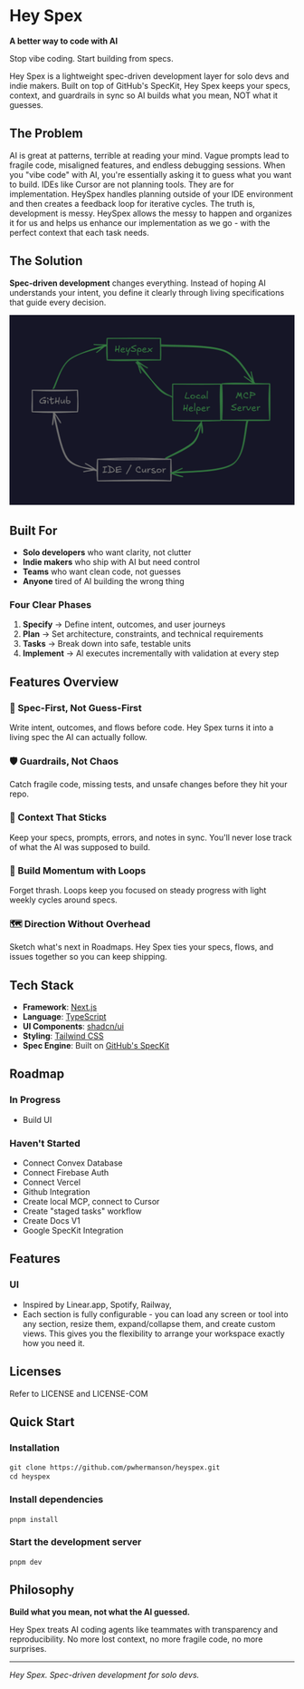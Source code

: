 # Hey Spex

**A better way to code with AI**

Stop vibe coding. Start building from specs.

Hey Spex is a lightweight spec-driven development layer for solo devs and indie makers. Built on top of GitHub's SpecKit, Hey Spex keeps your specs, context, and guardrails in sync so AI builds what you mean, NOT what it guesses.

## The Problem

AI is great at patterns, terrible at reading your mind. Vague prompts lead to fragile code, misaligned features, and endless debugging sessions. When you "vibe code" with AI, you're essentially asking it to guess what you want to build. IDEs like Cursor are not planning tools. They are for implementation. HeySpex handles planning outside of your IDE environment and then creates a feedback loop for iterative cycles. The truth is, development is messy. HeySpex allows the messy to happen and organizes it for us and helps us enhance our implementation as we go - with the perfect context that each task needs.

## The Solution

**Spec-driven development** changes everything. Instead of hoping AI understands your intent, you define it clearly through living specifications that guide every decision.

![HeySpex Flowchart](/media/heyspex-flowchart.png)

## Built For

- **Solo developers** who want clarity, not clutter
- **Indie makers** who ship with AI but need control
- **Teams** who want clean code, not guesses
- **Anyone** tired of AI building the wrong thing

### Four Clear Phases

1. **Specify** → Define intent, outcomes, and user journeys
2. **Plan** → Set architecture, constraints, and technical requirements
3. **Tasks** → Break down into safe, testable units
4. **Implement** → AI executes incrementally with validation at every step

## Features Overview

### 🎯 Spec-First, Not Guess-First

Write intent, outcomes, and flows before code. Hey Spex turns it into a living spec the AI can actually follow.

### 🛡️ Guardrails, Not Chaos

Catch fragile code, missing tests, and unsafe changes before they hit your repo.

### 🧠 Context That Sticks

Keep your specs, prompts, errors, and notes in sync. You'll never lose track of what the AI was supposed to build.

### 🔄 Build Momentum with Loops

Forget thrash. Loops keep you focused on steady progress with light weekly cycles around specs.

### 🗺️ Direction Without Overhead

Sketch what's next in Roadmaps. Hey Spex ties your specs, flows, and issues together so you can keep shipping.
## Tech Stack

- **Framework**: [Next.js](https://nextjs.org/)
- **Language**: [TypeScript](https://www.typescriptlang.org/)
- **UI Components**: [shadcn/ui](https://ui.shadcn.com/)
- **Styling**: [Tailwind CSS](https://tailwindcss.com/)
- **Spec Engine**: Built on [GitHub's SpecKit](https://github.com/github/speckit)

## Roadmap

### In Progress

- Build UI

### Haven't Started
- Connect Convex Database
- Connect Firebase Auth
- Connect Vercel
- Github Integration
- Create local MCP, connect to Cursor
- Create "staged tasks" workflow
- Create Docs V1
- Google SpecKit Integration

## Features

### UI

- Inspired by Linear.app, Spotify, Railway,
- Each section is fully configurable - you can load any screen or tool into any section, resize them, expand/collapse them, and create custom views. This gives you the flexibility to arrange your workspace exactly how you need it.

## Licenses

Refer to LICENSE and LICENSE-COM

## Quick Start

### Installation

```shell
git clone https://github.com/pwhermanson/heyspex.git
cd heyspex
```

### Install dependencies

```shell
pnpm install
```

### Start the development server

```shell
pnpm dev
```

## Philosophy

**Build what you mean, not what the AI guessed.**

Hey Spex treats AI coding agents like teammates with transparency and reproducibility. No more lost context, no more fragile code, no more surprises.

---

*Hey Spex. Spec-driven development for solo devs.*
